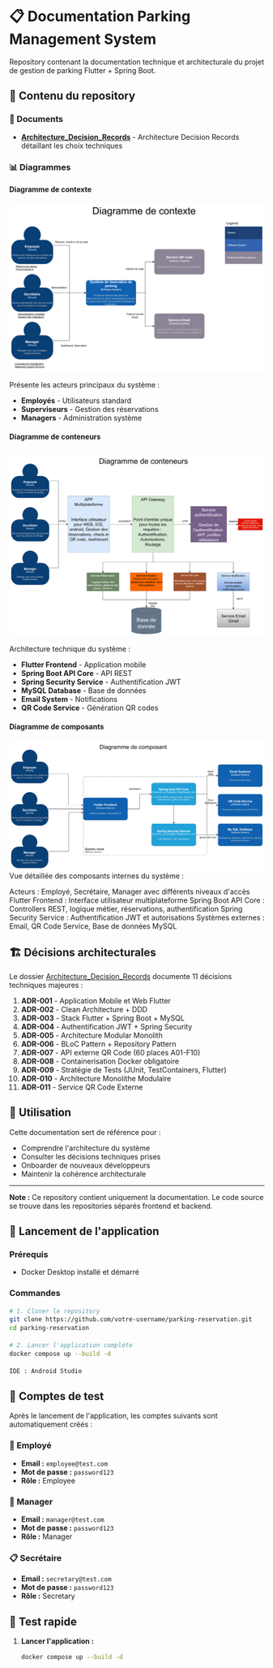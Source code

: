 # 📋 Documentation Parking Management System

Repository contenant la documentation technique et architecturale du projet de gestion de parking Flutter + Spring Boot.

## 📁 Contenu du repository

### 📄 Documents
- **[Architecture_Decision_Records](docs/ADRs/)** - Architecture Decision Records détaillant les choix techniques

### 📊 Diagrammes

#### Diagramme de contexte
![Diagramme de contexte](docs/Diagramme_context.png)

Présente les acteurs principaux du système :
- **Employés** - Utilisateurs standard
- **Superviseurs** - Gestion des réservations  
- **Managers** - Administration système

#### Diagramme de conteneurs
![Diagramme de conteneurs](docs/Diagramme_conteneurs.png)

Architecture technique du système :
- **Flutter Frontend** - Application mobile
- **Spring Boot API Core** - API REST
- **Spring Security Service** - Authentification JWT
- **MySQL Database** - Base de données
- **Email System** - Notifications
- **QR Code Service** - Génération QR codes

#### Diagramme de composants
![Diagramme de comosants](docs/Diagramme_component.png)
Vue détaillée des composants internes du système :

Acteurs : Employé, Secrétaire, Manager avec différents niveaux d'accès
Flutter Frontend : Interface utilisateur multiplateforme
Spring Boot API Core : Controllers REST, logique métier, réservations, authentification
Spring Security Service : Authentification JWT et autorisations
Systèmes externes : Email, QR Code Service, Base de données MySQL

## 🏗️ Décisions architecturales

Le dossier [Architecture_Decision_Records](docs/ADRs) documente 11 décisions techniques majeures :

1. **ADR-001** - Application Mobile et Web Flutter
2. **ADR-002** - Clean Architecture + DDD
3. **ADR-003** - Stack Flutter + Spring Boot + MySQL
4. **ADR-004** - Authentification JWT + Spring Security
5. **ADR-005** - Architecture Modular Monolith
6. **ADR-006** - BLoC Pattern + Repository Pattern
7. **ADR-007** - API externe QR Code (60 places A01-F10)
8. **ADR-008** - Containerisation Docker obligatoire
9. **ADR-009** - Stratégie de Tests (JUnit, TestContainers, Flutter)
10. **ADR-010** - Architecture Monolithe Modulaire
11. **ADR-011** - Service QR Code Externe

## 📖 Utilisation

Cette documentation sert de référence pour :
- Comprendre l'architecture du système
- Consulter les décisions techniques prises
- Onboarder de nouveaux développeurs
- Maintenir la cohérence architecturale

---

**Note :** Ce repository contient uniquement la documentation. Le code source se trouve dans les repositories séparés frontend et backend.

## 🚀 Lancement de l'application

### Prérequis
- Docker Desktop installé et démarré

### Commandes

```bash
# 1. Cloner le repository
git clone https://github.com/votre-username/parking-reservation.git
cd parking-reservation

# 2. Lancer l'application complète
docker compose up --build -d

IDE : Android Studio
````

## 🔐 Comptes de test 

Après le lancement de l'application, les comptes suivants sont automatiquement créés :

### 👤 Employé
- **Email :** `employee@test.com`
- **Mot de passe :** `password123`
- **Rôle :** Employee 

### 👔 Manager
- **Email :** `manager@test.com`
- **Mot de passe :** `password123`
- **Rôle :** Manager 

### 📋 Secrétaire
- **Email :** `secretary@test.com`
- **Mot de passe :** `password123`
- **Rôle :** Secretary 

## 🧪 Test rapide

1. **Lancer l'application :**
   ```bash
   docker compose up --build -d
   ```